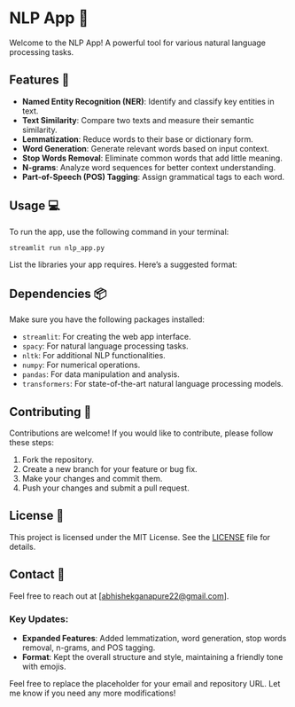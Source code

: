 # NLP App 🤖

Welcome to the NLP App! A powerful tool for various natural language processing tasks.

## Features 🌟

- **Named Entity Recognition (NER)**: Identify and classify key entities in text.
- **Text Similarity**: Compare two texts and measure their semantic similarity.
- **Lemmatization**: Reduce words to their base or dictionary form.
- **Word Generation**: Generate relevant words based on input context.
- **Stop Words Removal**: Eliminate common words that add little meaning.
- **N-grams**: Analyze word sequences for better context understanding.
- **Part-of-Speech (POS) Tagging**: Assign grammatical tags to each word.

## Usage 💻

To run the app, use the following command in your terminal:

```bash
streamlit run nlp_app.py
```

List the libraries your app requires. Here’s a suggested format:

## Dependencies 📦

Make sure you have the following packages installed:

- `streamlit`: For creating the web app interface.
- `spacy`: For natural language processing tasks.
- `nltk`: For additional NLP functionalities.
- `numpy`: For numerical operations.
- `pandas`: For data manipulation and analysis.
- `transformers`: For state-of-the-art natural language processing models.

## Contributing 🤝

Contributions are welcome! If you would like to contribute, please follow these steps:

1. Fork the repository.
2. Create a new branch for your feature or bug fix.
3. Make your changes and commit them.
4. Push your changes and submit a pull request.

## License 📄

This project is licensed under the MIT License. See the [LICENSE](LICENSE) file for details.

## Contact 📧

Feel free to reach out at [abhishekganapure22@gmail.com].

### Key Updates:

- **Expanded Features**: Added lemmatization, word generation, stop words removal, n-grams, and POS tagging.
- **Format**: Kept the overall structure and style, maintaining a friendly tone with emojis.

Feel free to replace the placeholder for your email and repository URL. Let me know if you need any more modifications!
